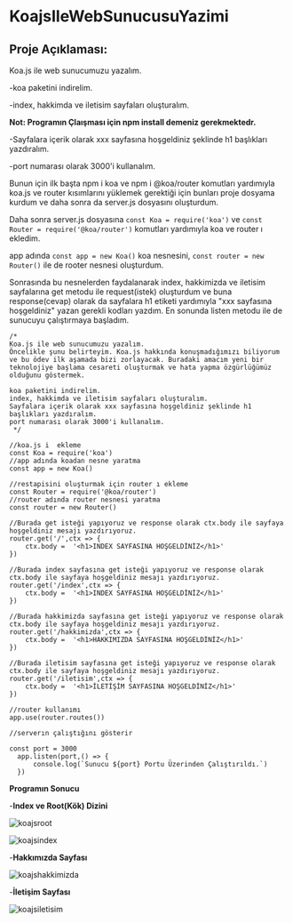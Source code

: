 # KoajsIleWebSunucusuYazimi

## Proje Açıklaması:

Koa.js ile web sunucumuzu yazalım.

-koa paketini indirelim.

-index, hakkimda ve iletisim sayfaları oluşturalım.

**Not: Programın Çlaışması için npm install demeniz gerekmektedr.**

-Sayfalara içerik olarak xxx sayfasına hoşgeldiniz şeklinde h1 başlıkları yazdıralım.

-port numarası olarak 3000'i kullanalım.

Bunun için ilk başta npm i koa ve  npm i @koa/router komutları yardımıyla koa.js ve router kısımlarını yüklemek gerektiği için bunları proje dosyama kurdum ve daha sonra da server.js dosyasını oluşturdum.

Daha sonra server.js dosyasına `const Koa = require('koa')` ve `const Router = require('@koa/router')` komutları yardımıyla koa ve router ı ekledim.

app adında `const app = new Koa()` koa nesnesini, `const router = new Router()` ile de rooter nesnesi oluşturdum.

Sonrasında bu nesnelerden faydalanarak index, hakkimizda ve iletisim sayfalarına get metodu ile request(istek) oluşturdum ve buna response(cevap) olarak da sayfalara h1 etiketi yardımıyla "xxx sayfasına hoşgeldiniz" yazan gerekli kodları yazdım. En sonunda listen metodu ile de sunucuyu çalıştırmaya başladım.

```
/*
Koa.js ile web sunucumuzu yazalım.
Öncelikle şunu belirteyim. Koa.js hakkında konuşmadığımızı biliyorum ve bu ödev ilk aşamada bizi zorlayacak. Buradaki amacım yeni bir teknolojiye başlama cesareti oluşturmak ve hata yapma özgürlüğümüz olduğunu göstermek.

koa paketini indirelim.
index, hakkimda ve iletisim sayfaları oluşturalım.
Sayfalara içerik olarak xxx sayfasına hoşgeldiniz şeklinde h1 başlıkları yazdıralım.
port numarası olarak 3000'i kullanalım.
 */

//koa.js i  ekleme
const Koa = require('koa')
//app adında koadan nesne yaratma
const app = new Koa()

//restapisini oluşturmak için router ı ekleme
const Router = require('@koa/router')
//router adında router nesnesi yaratma
const router = new Router()

//Burada get isteği yapıyoruz ve response olarak ctx.body ile sayfaya hoşgeldiniz mesajı yazdırıyoruz.
router.get('/',ctx => {
    ctx.body =  '<h1>INDEX SAYFASINA HOŞGELDİNİZ</h1>'
})

//Burada index sayfasına get isteği yapıyoruz ve response olarak ctx.body ile sayfaya hoşgeldiniz mesajı yazdırıyoruz.
router.get('/index',ctx => {
    ctx.body =  '<h1>INDEX SAYFASINA HOŞGELDİNİZ</h1>'
})

//Burada hakkimizda sayfasına get isteği yapıyoruz ve response olarak ctx.body ile sayfaya hoşgeldiniz mesajı yazdırıyoruz.
router.get('/hakkimizda',ctx => {
    ctx.body =  '<h1>HAKKIMIZDA SAYFASINA HOŞGELDİNİZ</h1>'
})

//Burada iletisim sayfasına get isteği yapıyoruz ve response olarak ctx.body ile sayfaya hoşgeldiniz mesajı yazdırıyoruz.
router.get('/iletisim',ctx => {
    ctx.body =  '<h1>İLETİŞİM SAYFASINA HOŞGELDİNİZ</h1>'
})

//router kullanımı
app.use(router.routes())

//serverın çalıştığını gösterir

const port = 3000
  app.listen(port,() => {
      console.log(`Sunucu ${port} Portu Üzerinden Çalıştırıldı.`)
  })

```

**Programın Sonucu**

-**Index ve Root(Kök) Dizini**

![koajsroot](https://user-images.githubusercontent.com/86554799/157132817-2dfb4968-6ee7-44c8-a3a7-fae618ff899e.jpg)

![koajsindex](https://user-images.githubusercontent.com/86554799/157132831-c005e7f9-adbf-4d0c-949d-24a8bec9c876.jpg)

-**Hakkımızda Sayfası**

![koajshakkimizda](https://user-images.githubusercontent.com/86554799/157132896-486f9543-6940-4abf-8c05-56532da20470.jpg)

-**İletişim Sayfası**

![koajsiletisim](https://user-images.githubusercontent.com/86554799/157132945-c6835e22-9cd8-4e57-94ad-1b6e1191311c.jpg)
